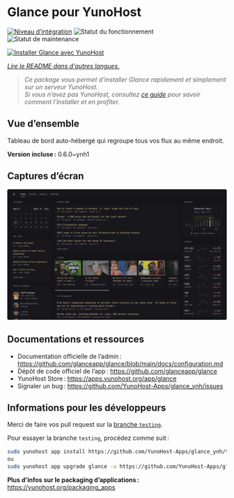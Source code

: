 <!--
Nota bene : ce README est automatiquement généré par <https://github.com/YunoHost/apps/tree/master/tools/readme_generator>
Il NE doit PAS être modifié à la main.
-->

# Glance pour YunoHost

[![Niveau d’intégration](https://dash.yunohost.org/integration/glance.svg)](https://ci-apps.yunohost.org/ci/apps/glance/) ![Statut du fonctionnement](https://ci-apps.yunohost.org/ci/badges/glance.status.svg) ![Statut de maintenance](https://ci-apps.yunohost.org/ci/badges/glance.maintain.svg)

[![Installer Glance avec YunoHost](https://install-app.yunohost.org/install-with-yunohost.svg)](https://install-app.yunohost.org/?app=glance)

*[Lire le README dans d'autres langues.](./ALL_README.md)*

> *Ce package vous permet d’installer Glance rapidement et simplement sur un serveur YunoHost.*  
> *Si vous n’avez pas YunoHost, consultez [ce guide](https://yunohost.org/install) pour savoir comment l’installer et en profiter.*

## Vue d’ensemble

Tableau de bord auto-hébergé qui regroupe tous vos flux au même endroit.

**Version incluse :** 0.6.0~ynh1

## Captures d’écran

![Capture d’écran de Glance](./doc/screenshots/screenshot.png)

## Documentations et ressources

- Documentation officielle de l’admin : <https://github.com/glanceapp/glance/blob/main/docs/configuration.md>
- Dépôt de code officiel de l’app : <https://github.com/glanceapp/glance>
- YunoHost Store : <https://apps.yunohost.org/app/glance>
- Signaler un bug : <https://github.com/YunoHost-Apps/glance_ynh/issues>

## Informations pour les développeurs

Merci de faire vos pull request sur la [branche `testing`](https://github.com/YunoHost-Apps/glance_ynh/tree/testing).

Pour essayer la branche `testing`, procédez comme suit :

```bash
sudo yunohost app install https://github.com/YunoHost-Apps/glance_ynh/tree/testing --debug
ou
sudo yunohost app upgrade glance -u https://github.com/YunoHost-Apps/glance_ynh/tree/testing --debug
```

**Plus d’infos sur le packaging d’applications :** <https://yunohost.org/packaging_apps>
